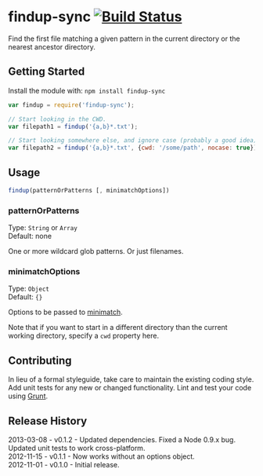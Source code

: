 # findup-sync [![Build Status](https://secure.travis-ci.org/cowboy/node-findup-sync.png?branch=master)](http://travis-ci.org/cowboy/node-findup-sync)

Find the first file matching a given pattern in the current directory or the nearest ancestor directory.

## Getting Started
Install the module with: `npm install findup-sync`

```js
var findup = require('findup-sync');

// Start looking in the CWD.
var filepath1 = findup('{a,b}*.txt');

// Start looking somewhere else, and ignore case (probably a good idea).
var filepath2 = findup('{a,b}*.txt', {cwd: '/some/path', nocase: true});
```

## Usage

```js
findup(patternOrPatterns [, minimatchOptions])
```

### patternOrPatterns
Type: `String` or `Array`  
Default: none

One or more wildcard glob patterns. Or just filenames.

### minimatchOptions
Type: `Object`  
Default: `{}`

Options to be passed to [minimatch](https://github.com/isaacs/minimatch).

Note that if you want to start in a different directory than the current working directory, specify a `cwd` property here.

## Contributing
In lieu of a formal styleguide, take care to maintain the existing coding style. Add unit tests for any new or changed functionality. Lint and test your code using [Grunt](http://gruntjs.com/).

## Release History
2013-03-08 - v0.1.2 - Updated dependencies. Fixed a Node 0.9.x bug. Updated unit tests to work cross-platform.  
2012-11-15 - v0.1.1 - Now works without an options object.  
2012-11-01 - v0.1.0 - Initial release.
